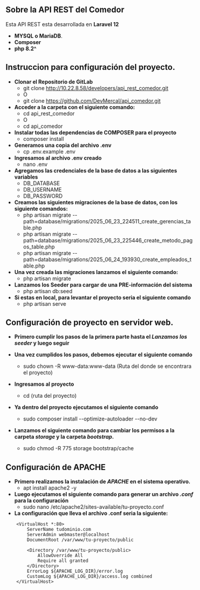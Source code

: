 ## Sobre la API REST del Comedor

Esta API REST esta desarrollada en **Laravel 12**

- **MYSQL o MariaDB**.
- **Composer**
- **php 8.2^**

## Instruccion para configuración del proyecto.

- **Clonar el Repositorio de GitLab**
    - git clone http://10.22.8.58/developers/api_rest_comedor.git
    - O
    - git clone https://github.com/DevMercal/api_comedor.git
- **Acceder a la carpeta con el siguiente comando:**
    - cd api_rest_comedor
    - O
    - cd api_comedor
- **Instalar todas las dependencias de COMPOSER para el proyecto**
    - composer install
- **Generamos una copia del archivo .env**
    - cp .env.example  .env
- **Ingresamos al archivo .env creado**
    - nano .env
- **Agregamos las credenciales de la base de datos a las siguientes variables**
    - DB_DATABASE
    - DB_USERNAME
    - DB_PASSWORD
- **Creamos las siguientes migraciones de la base de datos, con los siguiente comandos:**
    - php artisan migrate --path=database/migrations/2025_06_23_224511_create_gerencias_table.php
    - php artisan migrate --path=database/migrations/2025_06_23_225446_create_metodo_pagos_table.php
    - php artisan migrate --path=database/migrations/2025_06_24_193930_create_empleados_table.php
- **Una vez creada las migraciones lanzamos el siguiente comando:**
    - php artisan migrate
- **Lanzamos los Seeder para cargar de una PRE-información del sistema**
    - php artisan db:seed
- **Si estas en local, para levantar el proyecto seria el siguiente comando**
    - php artisan serve


## Configuración de proyecto en servidor web. 
- **Primero cumplir los pasos de la primera parte hasta el *Lanzamos los seeder* y luego seguir**

- **Una vez cumplidos los pasos, debemos ejecutar el siguiente comando**
    - sudo chown -R www-data:www-data (Ruta del donde se encontrara el proyecto)
- **Ingresamos al proyecto**
    - cd (ruta del proyecto)
- **Ya dentro del proyecto ejecutamos el siguiente comando**
    - sudo composer install --optimize-autoloader --no-dev
- **Lanzamos el siguiente comando para cambiar los permisos a la carpeta *storage* y la carpeta *bootstrap*.**
    - sudo chmod -R 775 storage bootstrap/cache

## Configuración de APACHE

- **Primero realizamos la instalación de *APACHE* en el sistema operativo.**
    - apt install apache2 -y
- **Luego ejecutamos el siguiente comando para generar un archivo *.conf* para la configuración**
    - sudo nano /etc/apache2/sites-available/tu-proyecto.conf
- **La configuración que lleva el archivo .conf seria la siguiente:**
```
    <VirtualHost *:80>
        ServerName tudominio.com
        ServerAdmin webmaster@localhost
        DocumentRoot /var/www/tu-proyecto/public

        <Directory /var/www/tu-proyecto/public>
            AllowOverride All
            Require all granted
        </Directory>
        ErrorLog ${APACHE_LOG_DIR}/error.log
        CustomLog ${APACHE_LOG_DIR}/access.log combined
    </VirtualHost>
```

